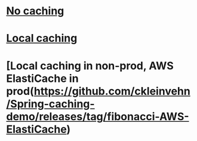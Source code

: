 # [No caching](https://github.com/ckleinvehn/Spring-caching-demo/releases/tag/fibonacci-no-caching)
# [Local caching](https://github.com/ckleinvehn/Spring-caching-demo/releases/tag/fibonacci-local-caching)
# [Local caching in non-prod, AWS ElastiCache in prod(https://github.com/ckleinvehn/Spring-caching-demo/releases/tag/fibonacci-AWS-ElastiCache)

